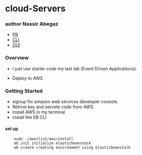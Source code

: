 

# cloud-Servers
### author Nassir Abegaz
- [PR](https://github.com/nassir1976/vendor)
- [CLI](https://github.com/nassir1976/driver)
- [GUI](https://github.com/nassir1976/driver)

### Overview 

- I just use starter code my last lab (Event Driven Applications).

- Deploy to AWS 

### Getting Started 
- signup for amazon web services developer console.
- Retrive key and secrete code from AWS.
- install AWS in my terminal 
- install the EB CLI 


#### set up 
        sudo ./awscliv2/aws/install
        eb init initialize elasticbeanstack
        eb create creating environment using elasticbeanstalk